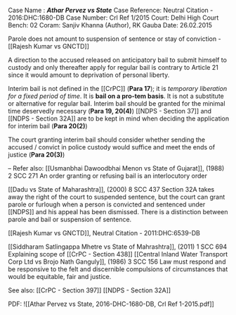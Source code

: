 Case Name : ***Athar Pervez vs State***
Case Reference: Neutral Citation - 2016:DHC:1680-DB
Case Number: Crl Ref 1/2015
Court: Delhi High Court
Bench: 02
Coram: Sanjiv Khanna (Author), RK Gauba
Date: 26.02.2015

Parole does not amount to suspension of sentence or stay of conviction - [[Rajesh Kumar vs GNCTD]]

A direction to the accused released on anticipatory bail to submit himself to custody and only thereafter apply for regular bail is contrary to Article 21 since it would amount to deprivation of personal liberty.

Interim bail is not defined in the [[CrPC]] (**Para 17**);  it is *temporary liberation for a fixed period of time*. It is **bail on a pro-tem basis**. It is not a substitute or alternative for regular bail.
Interim bail should be granted for the minimal time deservedly necessary (**Para 19, 20(4)**)
[[NDPS - Section 37]] and [[NDPS - Section 32A]] are to be kept in mind when deciding the application for interim bail (**Para 20(2)**)

The court granting interim bail should consider whether sending the accused / convict in police custody would suffice and meet the ends of justice (**Para 20(3)**)

–
Refer also:
[[Usmanbhai Dawoodbhai Menon vs State of Gujarat]], (1988) 2 SCC 271
	An order granting or refusing bail is an interlocutory order

[[Dadu vs State of Maharashtra]], (2000) 8 SCC 437
	Section 32A takes away the right of the court to suspended sentence, but the court can grant parole or furlough when a person is convicted and sentenced under [[NDPS]] and his appeal has been dismissed.
	There is a distinction between parole and bail or suspension of sentence.

[[Rajesh Kumar vs GNCTD]], Neutral Citation - 2011:DHC:6539-DB


[[Siddharam Satlingappa Mhetre vs State of Mahrashtra]], (2011) 1 SCC 694
	Explaining scope of [[CrPC - Section 438]]
	[[Central Inland Water Transport Corp Ltd vs Brojo Nath Ganguly]], (1986) 3 SCC 156
		Law must respond and be responsive to the felt and discernible compulsions of circumstances that would be equitable, fair and justice.


See also:
[[CrPC - Section 397]] 
[[NDPS - Section 32A]]

PDF:
![[Athar Pervez vs State, 2016-DHC-1680-DB, Crl Ref 1-2015.pdf]]